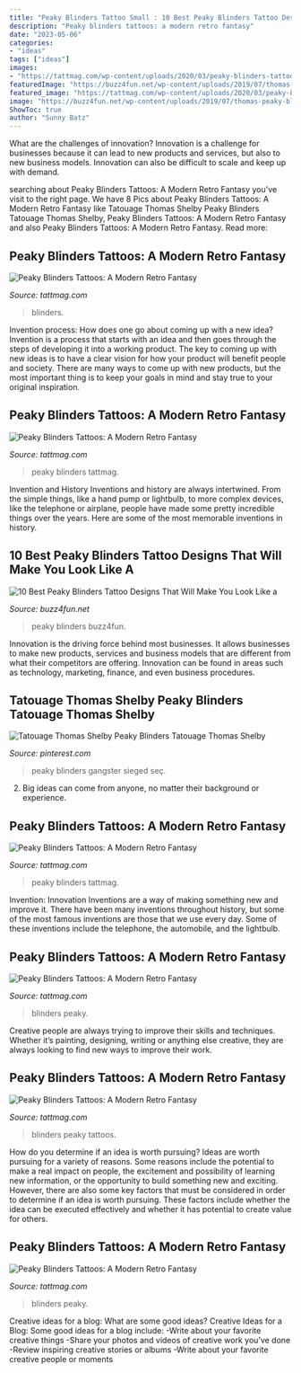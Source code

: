 ```yaml
---
title: "Peaky Blinders Tattoo Small : 10 Best Peaky Blinders Tattoo Designs That Will Make You Look Like A"
description: "Peaky blinders tattoos: a modern retro fantasy"
date: "2023-05-06"
categories:
- "ideas"
tags: ["ideas"]
images:
- "https://tattmag.com/wp-content/uploads/2020/03/peaky-blinders-tattoo-129.jpg"
featuredImage: "https://buzz4fun.net/wp-content/uploads/2019/07/thomas-peaky-blinders-tattoo.jpg"
featured_image: "https://tattmag.com/wp-content/uploads/2020/03/peaky-blinders-tattoo-54.jpg"
image: "https://buzz4fun.net/wp-content/uploads/2019/07/thomas-peaky-blinders-tattoo.jpg"
ShowToc: true
author: "Sunny Batz"
---
```



What are the challenges of innovation?
Innovation is a challenge for businesses because it can lead to new products and services, but also to new business models. Innovation can also be difficult to scale and keep up with demand.

	

		
searching about Peaky Blinders Tattoos: A Modern Retro Fantasy you've visit to the right page. We have 8 Pics about Peaky Blinders Tattoos: A Modern Retro Fantasy like Tatouage Thomas Shelby Peaky Blinders Tatouage Thomas Shelby, Peaky Blinders Tattoos: A Modern Retro Fantasy and also Peaky Blinders Tattoos: A Modern Retro Fantasy. Read more:
		
    
## Peaky Blinders Tattoos: A Modern Retro Fantasy

<img loading=lazy src="https://tattmag.com/wp-content/uploads/2020/03/peaky-blinders-tattoo-129.jpg" onerror="this.onerror=null;this.src='https://tse3.mm.bing.net/th?id=OIP.fp0Ulw_gvrM0hglbcwObBgHaJQ&amp;pid=15.1';" alt="Peaky Blinders Tattoos: A Modern Retro Fantasy">

_Source: tattmag.com_

>blinders. 

	

Invention process: How does one go about coming up with a new idea?
Invention is a process that starts with an idea and then goes through the steps of developing it into a working product. The key to coming up with new ideas is to have a clear vision for how your product will benefit people and society. There are many ways to come up with new products, but the most important thing is to keep your goals in mind and stay true to your original inspiration.

    
## Peaky Blinders Tattoos: A Modern Retro Fantasy

<img loading=lazy src="https://tattmag.com/wp-content/uploads/2020/03/peaky-blinders-tattoo-6.jpg" onerror="this.onerror=null;this.src='https://tse3.mm.bing.net/th?id=OIP.LAkuNLzwcSvP1tsFWQfX-QHaIS&amp;pid=15.1';" alt="Peaky Blinders Tattoos: A Modern Retro Fantasy">

_Source: tattmag.com_

>peaky blinders tattmag. 

	

Invention and History
Inventions and history are always intertwined. From the simple things, like a hand pump or lightbulb, to more complex devices, like the telephone or airplane, people have made some pretty incredible things over the years. Here are some of the most memorable inventions in history.

    
## 10 Best Peaky Blinders Tattoo Designs That Will Make You Look Like A

<img loading=lazy src="https://buzz4fun.net/wp-content/uploads/2019/07/thomas-peaky-blinders-tattoo.jpg" onerror="this.onerror=null;this.src='https://tse3.mm.bing.net/th?id=OIP.bvh57vLcxfPAh67sTW-FXgHaHa&amp;pid=15.1';" alt="10 Best Peaky Blinders Tattoo Designs That Will Make You Look Like a">

_Source: buzz4fun.net_

>peaky blinders buzz4fun. 

	

Innovation is the driving force behind most businesses. It allows businesses to make new products, services and business models that are different from what their competitors are offering. Innovation can be found in areas such as technology, marketing, finance, and even business procedures.

    
## Tatouage Thomas Shelby Peaky Blinders Tatouage Thomas Shelby

<img loading=lazy src="https://i.pinimg.com/originals/e0/55/29/e05529178dcfdf3e846beb3104c1a5e4.jpg" onerror="this.onerror=null;this.src='https://tse3.mm.bing.net/th?id=OIP.KvQhy7oL_b7Pv6B1GYTQ1QHaJQ&amp;pid=15.1';" alt="Tatouage Thomas Shelby Peaky Blinders Tatouage Thomas Shelby">

_Source: pinterest.com_

>peaky blinders gangster sieged seç. 

	

2. Big ideas can come from anyone, no matter their background or experience.

    
## Peaky Blinders Tattoos: A Modern Retro Fantasy

<img loading=lazy src="https://tattmag.com/wp-content/uploads/2020/03/peaky-blinders-tattoo-176-768x873.jpg" onerror="this.onerror=null;this.src='https://tse4.mm.bing.net/th?id=OIP.uoMrNQoCgg8wboEEhP0sngHaIa&amp;pid=15.1';" alt="Peaky Blinders Tattoos: A Modern Retro Fantasy">

_Source: tattmag.com_

>peaky blinders tattmag. 

	

Invention: Innovation
Inventions are a way of making something new and improve it. There have been many inventions throughout history, but some of the most famous inventions are those that we use every day. Some of these inventions include the telephone, the automobile, and the lightbulb.

    
## Peaky Blinders Tattoos: A Modern Retro Fantasy

<img loading=lazy src="https://tattmag.com/wp-content/uploads/2020/03/peaky-blinders-tattoo-114-1-949x1024.jpg" onerror="this.onerror=null;this.src='https://tse1.mm.bing.net/th?id=OIP.FgA0673JCoFkeeIsj_zyEQHaH_&amp;pid=15.1';" alt="Peaky Blinders Tattoos: A Modern Retro Fantasy">

_Source: tattmag.com_

>blinders peaky. 

	

Creative people are always trying to improve their skills and techniques. Whether it’s painting, designing, writing or anything else creative, they are always looking to find new ways to improve their work.

    
## Peaky Blinders Tattoos: A Modern Retro Fantasy

<img loading=lazy src="https://tattmag.com/wp-content/uploads/2020/03/peaky-blinders-tattoo-54.jpg" onerror="this.onerror=null;this.src='https://tse2.mm.bing.net/th?id=OIP.ligr6ndJRICRSS3So96E4AHaHa&amp;pid=15.1';" alt="Peaky Blinders Tattoos: A Modern Retro Fantasy">

_Source: tattmag.com_

>blinders peaky tattoos. 

	

How do you determine if an idea is worth pursuing?
Ideas are worth pursuing for a variety of reasons. Some reasons include the potential to make a real impact on people, the excitement and possibility of learning new information, or the opportunity to build something new and exciting. However, there are also some key factors that must be considered in order to determine if an idea is worth pursuing. These factors include whether the idea can be executed effectively and whether it has potential to create value for others.

    
## Peaky Blinders Tattoos: A Modern Retro Fantasy

<img loading=lazy src="https://tattmag.com/wp-content/uploads/2020/03/peaky-blinders-tattoo-43.jpg" onerror="this.onerror=null;this.src='https://tse2.mm.bing.net/th?id=OIP.W-maf0GX9ms8MYQbwORpxQHaHa&amp;pid=15.1';" alt="Peaky Blinders Tattoos: A Modern Retro Fantasy">

_Source: tattmag.com_

>blinders peaky. 

	

Creative ideas for a blog: What are some good ideas?
Creative Ideas for a Blog:
Some good ideas for a blog include: 
-Write about your favorite creative things 
-Share your photos and videos of creative work you’ve done 
-Review inspiring creative stories or albums 
-Write about your favorite creative people or moments

